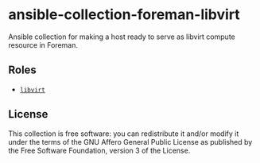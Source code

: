 # ansible-collection-foreman-libvirt

Ansible collection for making a host ready to serve as libvirt compute resource in Foreman.

## Roles

* [`libvirt`](https://github.com/radiorabe/ansible-collection-foreman-libvirt/tree/main/roles/libvirt)

## License

This collection is free software: you can redistribute it and/or modify it under the terms of the GNU Affero General Public License as published by the Free Software Foundation, version 3 of the License.
